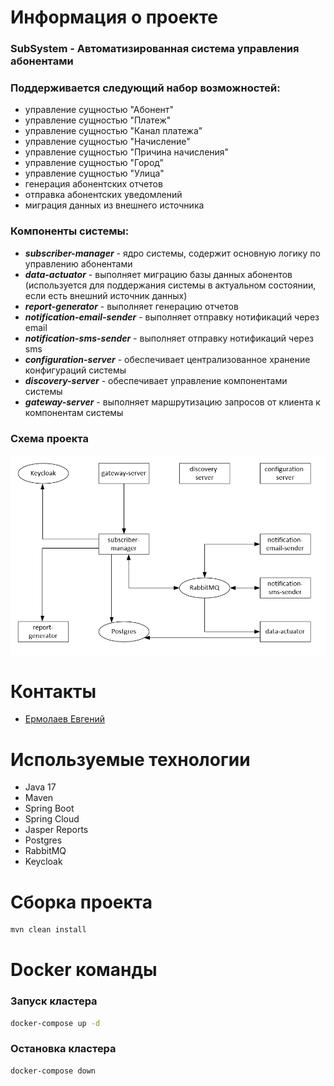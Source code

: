 #  Информация о проекте
### SubSystem - Автоматизированная система управления абонентами
### Поддерживается следующий набор возможностей:
- управление сущностью "Абонент"
- управление сущностью "Платеж"
- управление сущностью "Канал платежа"
- управление сущностью "Начисление"
- управление сущностью "Причина начисления"
- управление сущностью "Город"
- управление сущностью "Улица"
- генерация абонентских отчетов
- отправка абонентских уведомлений
- миграция данных из внешнего источника

### Компоненты системы:

- **_subscriber-manager_** - ядро системы, содержит основную логику по управлению абонентами
- **_data-actuator_** - выполняет миграцию базы данных абонентов (используется для поддержания системы в актуальном состоянии, если есть внешний источник данных)
- **_report-generator_** - выполняет генерацию отчетов
- **_notification-email-sender_** - выполняет отправку нотификаций через email
- **_notification-sms-sender_** - выполняет отправку нотификаций через sms
- **_configuration-server_** - обеспечивает централизованное хранение конфигураций системы
- **_discovery-server_** - обеспечивает управление компонентами системы
- **_gateway-server_** - выполняет маршрутизацию запросов от клиента к компонентам системы

### Схема проекта

![Схема проекта](./.assets/project-diagram.png)

# Контакты
- [Ермолаев Евгений](mailto://ermolaev.evgeniy.96@yandex.ru)

# Используемые технологии

- Java 17
- Maven
- Spring Boot
- Spring Cloud
- Jasper Reports
- Postgres
- RabbitMQ
- Keycloak

# Сборка проекта

```bash
mvn clean install
```

# Docker команды
### Запуск кластера
```bash
docker-compose up -d
```
### Остановка кластера
```bash
docker-compose down
```